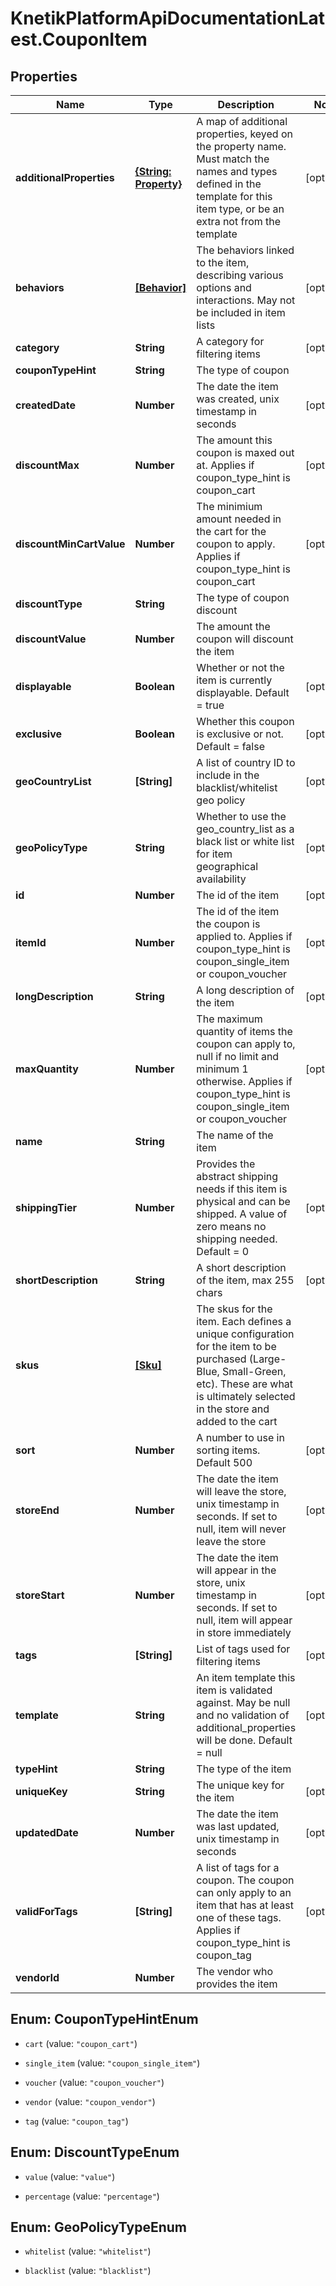 # KnetikPlatformApiDocumentationLatest.CouponItem

## Properties
Name | Type | Description | Notes
------------ | ------------- | ------------- | -------------
**additionalProperties** | [**{String: Property}**](Property.md) | A map of additional properties, keyed on the property name.  Must match the names and types defined in the template for this item type, or be an extra not from the template | [optional] 
**behaviors** | [**[Behavior]**](Behavior.md) | The behaviors linked to the item, describing various options and interactions. May not be included in item lists | [optional] 
**category** | **String** | A category for filtering items | [optional] 
**couponTypeHint** | **String** | The type of coupon | 
**createdDate** | **Number** | The date the item was created, unix timestamp in seconds | [optional] 
**discountMax** | **Number** | The amount this coupon is maxed out at.  Applies if coupon_type_hint is coupon_cart | [optional] 
**discountMinCartValue** | **Number** | The minimium amount needed in the cart for the coupon to apply.  Applies if coupon_type_hint is coupon_cart | [optional] 
**discountType** | **String** | The type of coupon discount | 
**discountValue** | **Number** | The amount the coupon will discount the item | 
**displayable** | **Boolean** | Whether or not the item is currently displayable.  Default &#x3D; true | [optional] 
**exclusive** | **Boolean** | Whether this coupon is exclusive or not.  Default &#x3D; false | [optional] 
**geoCountryList** | **[String]** | A list of country ID to include in the blacklist/whitelist geo policy | [optional] 
**geoPolicyType** | **String** | Whether to use the geo_country_list as a black list or white list for item geographical availability | [optional] 
**id** | **Number** | The id of the item | [optional] 
**itemId** | **Number** | The id of the item the coupon is applied to.  Applies if coupon_type_hint is coupon_single_item or coupon_voucher | [optional] 
**longDescription** | **String** | A long description of the item | [optional] 
**maxQuantity** | **Number** | The maximum quantity of items the coupon can apply to, null if no limit and minimum 1 otherwise.  Applies if coupon_type_hint is coupon_single_item or coupon_voucher | [optional] 
**name** | **String** | The name of the item | 
**shippingTier** | **Number** | Provides the abstract shipping needs if this item is physical and can be shipped.  A value of zero means no shipping needed.  Default &#x3D; 0 | [optional] 
**shortDescription** | **String** | A short description of the item, max 255 chars | [optional] 
**skus** | [**[Sku]**](Sku.md) | The skus for the item. Each defines a unique configuration for the item to be purchased (Large-Blue, Small-Green, etc). These are what is ultimately selected in the store and added to the cart | 
**sort** | **Number** | A number to use in sorting items.  Default 500 | [optional] 
**storeEnd** | **Number** | The date the item will leave the store, unix timestamp in seconds.  If set to null, item will never leave the store | [optional] 
**storeStart** | **Number** | The date the item will appear in the store, unix timestamp in seconds.  If set to null, item will appear in store immediately | [optional] 
**tags** | **[String]** | List of tags used for filtering items | [optional] 
**template** | **String** | An item template this item is validated against.  May be null and no validation of additional_properties will be done.  Default &#x3D; null | [optional] 
**typeHint** | **String** | The type of the item | 
**uniqueKey** | **String** | The unique key for the item | [optional] 
**updatedDate** | **Number** | The date the item was last updated, unix timestamp in seconds | [optional] 
**validForTags** | **[String]** | A list of tags for a coupon.  The coupon can only apply to an item that has at least one of these tags.  Applies if coupon_type_hint is coupon_tag | [optional] 
**vendorId** | **Number** | The vendor who provides the item | 


<a name="CouponTypeHintEnum"></a>
## Enum: CouponTypeHintEnum


* `cart` (value: `"coupon_cart"`)

* `single_item` (value: `"coupon_single_item"`)

* `voucher` (value: `"coupon_voucher"`)

* `vendor` (value: `"coupon_vendor"`)

* `tag` (value: `"coupon_tag"`)




<a name="DiscountTypeEnum"></a>
## Enum: DiscountTypeEnum


* `value` (value: `"value"`)

* `percentage` (value: `"percentage"`)




<a name="GeoPolicyTypeEnum"></a>
## Enum: GeoPolicyTypeEnum


* `whitelist` (value: `"whitelist"`)

* `blacklist` (value: `"blacklist"`)




